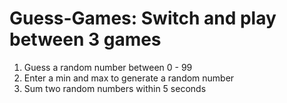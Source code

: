 # Guess-Games: Switch and play between 3 games 

1. Guess a random number between 0 - 99
2. Enter a min and max to generate a random number
3. Sum two random numbers within 5 seconds
